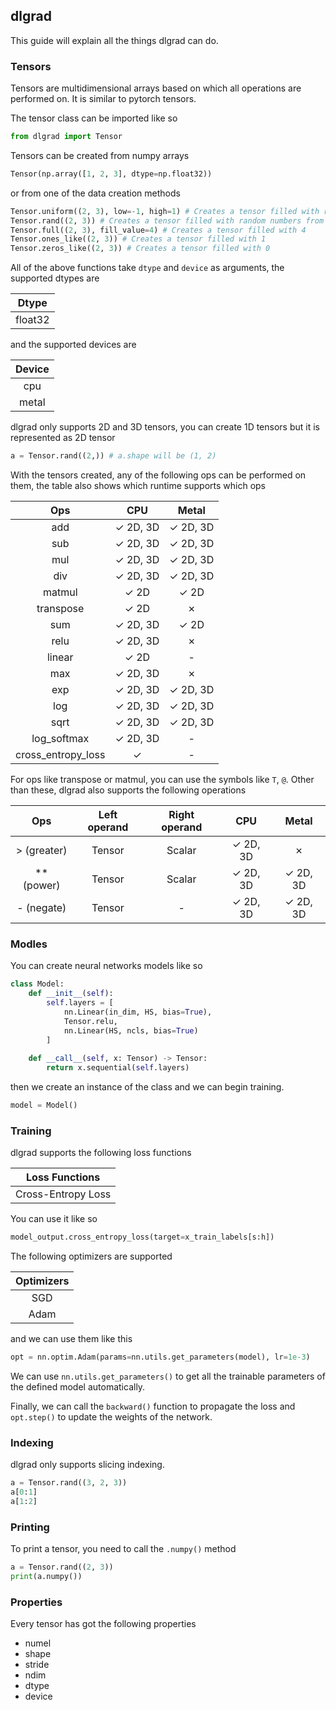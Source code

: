 ## dlgrad

This guide will explain all the things dlgrad can do.

### Tensors

Tensors are multidimensional arrays based on which all operations are performed on. It is similar to pytorch tensors.

The tensor class can be imported like so

```python
from dlgrad import Tensor
```

Tensors can be created from numpy arrays

```python
Tensor(np.array([1, 2, 3], dtype=np.float32))
```

or from one of the data creation methods

```python
Tensor.uniform((2, 3), low=-1, high=1) # Creates a tensor filled with random numbers from a uniform distribution on the interval [low, high)
Tensor.rand((2, 3)) # Creates a tensor filled with random numbers from a uniform distribution on the interval [0, 1)
Tensor.full((2, 3), fill_value=4) # Creates a tensor filled with 4
Tensor.ones_like((2, 3)) # Creates a tensor filled with 1
Tensor.zeros_like((2, 3)) # Creates a tensor filled with 0
```

All of the above functions take ```dtype``` and ```device``` as arguments, the supported dtypes are

| Dtype |
| :---: |
| float32 |

and the supported devices are

| Device |
| :---: |
| cpu |
| metal |

dlgrad only supports 2D and 3D tensors, you can create 1D tensors but it is represented as 2D tensor

```python
a = Tensor.rand((2,)) # a.shape will be (1, 2)
```

With the tensors created, any of the following ops can be performed on them, the table also shows which runtime supports which ops

| Ops | CPU | Metal |
| :---: | :---: | :---: |
| add | &check; 2D, 3D | &check; 2D, 3D |
| sub | &check; 2D, 3D | &check; 2D, 3D | 
| mul | &check; 2D, 3D | &check; 2D, 3D |
| div | &check; 2D, 3D | &check; 2D, 3D | 
| matmul | &check; 2D | &check; 2D | 
| transpose | &check; 2D | &cross; |
| sum | &check; 2D, 3D | &check; 2D |
| relu | &check; 2D, 3D | &cross; |
| linear | &check; 2D | - |
| max | &check; 2D, 3D | &cross; |
| exp | &check; 2D, 3D | &check; 2D, 3D |
| log | &check; 2D, 3D | &check; 2D, 3D |
| sqrt | &check; 2D, 3D | &check; 2D, 3D |
| log_softmax | &check; 2D, 3D |  - |
| cross_entropy_loss | &check; | - | 


For ops like transpose or matmul, you can use the symbols like ```T```, ```@```. Other than these, dlgrad also supports the following operations


| Ops | Left operand | Right operand | CPU | Metal
| :---: | :---: | :---: |:---: | :---: |
| > (greater) | Tensor | Scalar | &check; 2D, 3D | &cross;
| ** (power) | Tensor | Scalar | &check; 2D, 3D | &check; 2D, 3D |
| - (negate) | Tensor | - | &check; 2D, 3D | &check; 2D, 3D |

### Modles

You can create neural networks models like so

```python
class Model:
    def __init__(self):
        self.layers = [
            nn.Linear(in_dim, HS, bias=True),
            Tensor.relu,
            nn.Linear(HS, ncls, bias=True)
        ]
    
    def __call__(self, x: Tensor) -> Tensor: 
        return x.sequential(self.layers)
```

then we create an instance of the class and we can begin training.

```python
model = Model()
```

### Training

dlgrad supports the following loss functions

| Loss Functions |
| :---: |
| Cross-Entropy Loss |

You can use it like so

```python
model_output.cross_entropy_loss(target=x_train_labels[s:h])
```

The following optimizers are supported

| Optimizers |
| :---: |
| SGD |
| Adam |

and we can use them like this

```python
opt = nn.optim.Adam(params=nn.utils.get_parameters(model), lr=1e-3)
```

We can use ```nn.utils.get_parameters()``` to get all the trainable parameters of the defined model automatically.

Finally, we can call the ```backward()``` function to propagate the loss and ```opt.step()``` to update the weights of the network.

### Indexing

dlgrad only supports slicing indexing.

```python
a = Tensor.rand((3, 2, 3))
a[0:1]
a[1:2]
```

### Printing

To print a tensor, you need to call the ```.numpy()``` method

```python
a = Tensor.rand((2, 3))
print(a.numpy())
```

### Properties

Every tensor has got the following properties

- numel
- shape
- stride
- ndim
- dtype
- device